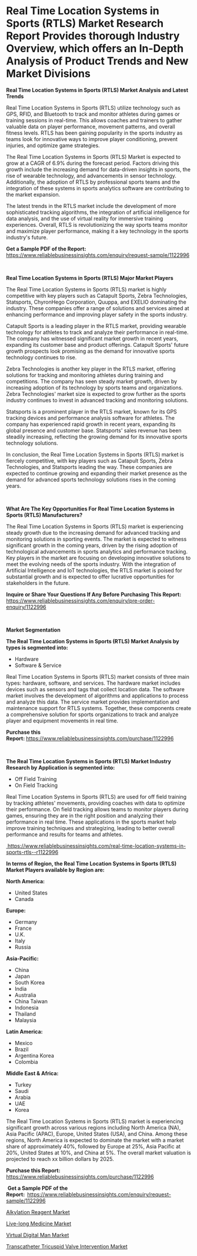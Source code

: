 <p><h1>Real Time Location Systems in Sports (RTLS) Market Research Report Provides thorough Industry Overview, which offers an In-Depth Analysis of Product Trends and New Market Divisions</h1></p><p><strong>Real Time Location Systems in Sports (RTLS) Market Analysis and Latest Trends</strong></p>
<p><p>Real Time Location Systems in Sports (RTLS) utilize technology such as GPS, RFID, and Bluetooth to track and monitor athletes during games or training sessions in real-time. This allows coaches and trainers to gather valuable data on player performance, movement patterns, and overall fitness levels. RTLS has been gaining popularity in the sports industry as teams look for innovative ways to improve player conditioning, prevent injuries, and optimize game strategies.</p><p>The Real Time Location Systems in Sports (RTLS) Market is expected to grow at a CAGR of 6.9% during the forecast period. Factors driving this growth include the increasing demand for data-driven insights in sports, the rise of wearable technology, and advancements in sensor technology. Additionally, the adoption of RTLS by professional sports teams and the integration of these systems in sports analytics software are contributing to the market expansion.</p><p>The latest trends in the RTLS market include the development of more sophisticated tracking algorithms, the integration of artificial intelligence for data analysis, and the use of virtual reality for immersive training experiences. Overall, RTLS is revolutionizing the way sports teams monitor and maximize player performance, making it a key technology in the sports industry's future.</p></p>
<p><strong>Get a Sample PDF of the Report:&nbsp;</strong> <a href="https://www.reliablebusinessinsights.com/enquiry/request-sample/1122996">https://www.reliablebusinessinsights.com/enquiry/request-sample/1122996</a></p>
<p>&nbsp;</p>
<p><strong>Real Time Location Systems in Sports (RTLS) Major Market Players</strong></p>
<p><p>The Real Time Location Systems in Sports (RTLS) market is highly competitive with key players such as Catapult Sports, Zebra Technologies, Statsports, ChyronHego Corporation, Quuppa, and EXELIO dominating the industry. These companies offer a range of solutions and services aimed at enhancing performance and improving player safety in the sports industry.</p><p>Catapult Sports is a leading player in the RTLS market, providing wearable technology for athletes to track and analyze their performance in real-time. The company has witnessed significant market growth in recent years, expanding its customer base and product offerings. Catapult Sports' future growth prospects look promising as the demand for innovative sports technology continues to rise.</p><p>Zebra Technologies is another key player in the RTLS market, offering solutions for tracking and monitoring athletes during training and competitions. The company has seen steady market growth, driven by increasing adoption of its technology by sports teams and organizations. Zebra Technologies' market size is expected to grow further as the sports industry continues to invest in advanced tracking and monitoring solutions.</p><p>Statsports is a prominent player in the RTLS market, known for its GPS tracking devices and performance analysis software for athletes. The company has experienced rapid growth in recent years, expanding its global presence and customer base. Statsports' sales revenue has been steadily increasing, reflecting the growing demand for its innovative sports technology solutions.</p><p>In conclusion, the Real Time Location Systems in Sports (RTLS) market is fiercely competitive, with key players such as Catapult Sports, Zebra Technologies, and Statsports leading the way. These companies are expected to continue growing and expanding their market presence as the demand for advanced sports technology solutions rises in the coming years.</p></p>
<p>&nbsp;</p>
<p><strong>What Are The Key Opportunities For Real Time Location Systems in Sports (RTLS) Manufacturers?</strong></p>
<p><p>The Real Time Location Systems in Sports (RTLS) market is experiencing steady growth due to the increasing demand for advanced tracking and monitoring solutions in sporting events. The market is expected to witness significant growth in the coming years, driven by the rising adoption of technological advancements in sports analytics and performance tracking. Key players in the market are focusing on developing innovative solutions to meet the evolving needs of the sports industry. With the integration of Artificial Intelligence and IoT technologies, the RTLS market is poised for substantial growth and is expected to offer lucrative opportunities for stakeholders in the future.</p></p>
<p><strong>Inquire or Share Your Questions If Any Before Purchasing This Report:</strong> <a href="https://www.reliablebusinessinsights.com/enquiry/pre-order-enquiry/1122996">https://www.reliablebusinessinsights.com/enquiry/pre-order-enquiry/1122996</a></p>
<p>&nbsp;</p>
<p><strong>Market Segmentation</strong></p>
<p><strong>The Real Time Location Systems in Sports (RTLS) Market Analysis by types is segmented into:</strong></p>
<p><ul><li>Hardware</li><li>Software & Service</li></ul></p>
<p><p>Real Time Location Systems in Sports (RTLS) market consists of three main types: hardware, software, and services. The hardware market includes devices such as sensors and tags that collect location data. The software market involves the development of algorithms and applications to process and analyze this data. The service market provides implementation and maintenance support for RTLS systems. Together, these components create a comprehensive solution for sports organizations to track and analyze player and equipment movements in real time.</p></p>
<p><strong>Purchase this Report:&nbsp;</strong><a href="https://www.reliablebusinessinsights.com/purchase/1122996">https://www.reliablebusinessinsights.com/purchase/1122996</a></p>
<p>&nbsp;</p>
<p><strong>The Real Time Location Systems in Sports (RTLS) Market Industry Research by Application is segmented into:</strong></p>
<p><ul><li>Off Field Training</li><li>On Field Tracking</li></ul></p>
<p><p>Real Time Location Systems in Sports (RTLS) are used for off field training by tracking athletes' movements, providing coaches with data to optimize their performance. On field tracking allows teams to monitor players during games, ensuring they are in the right position and analyzing their performance in real time. These applications in the sports market help improve training techniques and strategizing, leading to better overall performance and results for teams and athletes.</p></p>
<p><a href="https://www.reliablebusinessinsights.com/real-time-location-systems-in-sports-rtls--r1122996">&nbsp;https://www.reliablebusinessinsights.com/real-time-location-systems-in-sports-rtls--r1122996</a></p>
<p><strong>In terms of Region, the Real Time Location Systems in Sports (RTLS) Market Players available by Region are:</strong></p>
<p>
    <p> <strong> North America: </strong>
        <ul>
            <li>United States</li>
            <li>Canada</li>
        </ul>
        </p> 
    <p> <strong> Europe: </strong>
        <ul>
            <li>Germany</li>
            <li>France</li>
            <li>U.K.</li>
            <li>Italy</li>
            <li>Russia</li>
        </ul>
        </p> 
    <p> <strong> Asia-Pacific: </strong>
        <ul>
            <li>China</li>
            <li>Japan</li>
            <li>South Korea</li>
            <li>India</li>
            <li>Australia</li>
            <li>China Taiwan</li>
            <li>Indonesia</li>
            <li>Thailand</li>
            <li>Malaysia</li>
        </ul>
        </p> 
    <p> <strong> Latin America: </strong>
        <ul>
            <li>Mexico</li>
            <li>Brazil</li>
            <li>Argentina Korea</li>
            <li>Colombia</li>
        </ul>
        </p> 
    <p> <strong> Middle East & Africa: </strong>
        <ul>
            <li>Turkey</li>
            <li>Saudi</li>
            <li>Arabia</li>
            <li>UAE</li>
            <li>Korea</li>
        </ul>
    </p>
    </p>
<p><p>The Real Time Location Systems in Sports (RTLS) market is experiencing significant growth across various regions including North America (NA), Asia Pacific (APAC), Europe, United States (USA), and China. Among these regions, North America is expected to dominate the market with a market share of approximately 40%, followed by Europe at 25%, Asia Pacific at 20%, United States at 10%, and China at 5%. The overall market valuation is projected to reach xx billion dollars by 2025.</p></p>
<p><strong>Purchase this Report: </strong><a href="https://www.reliablebusinessinsights.com/purchase/1122996">https://www.reliablebusinessinsights.com/purchase/1122996</a></p>
<p>&nbsp;<strong>Get a Sample PDF of the Report:&nbsp;&nbsp;</strong><a href="https://www.reliablebusinessinsights.com/enquiry/request-sample/1122996">https://www.reliablebusinessinsights.com/enquiry/request-sample/1122996</a></p>
<p><strong></strong></p>
<p><p><a href="https://www.linkedin.com/pulse/global-alkylation-reagent-industry-types-applications-6csoc?trackingId=KcSes%2B15fXimdZ%2FBr4hySA%3D%3D">Alkylation Reagent Market</a></p><p><a href="https://github.com/janetchuadff364/Market-Research-Report-List-1/blob/main/live-long-medicine-market.md">Live-long Medicine Market</a></p><p><a href="https://github.com/nicoletavirag/Market-Research-Report-List-4/blob/main/virtual-digital-man-market.md">Virtual Digital Man Market</a></p><p><a href="https://www.linkedin.com/pulse/evaluating-global-transcatheter-tricuspid-valve-intervention-vpcjc?trackingId=4XfAcc%2B7%2BVFD2FARc74c%2Bw%3D%3D">Transcatheter Tricuspid Valve Intervention Market</a></p></p>